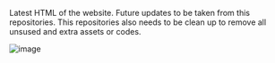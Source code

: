 Latest HTML of the website. Future updates to be taken from this repositories. This repositories also needs to be clean up to remove all unsused and extra assets or codes.

![image](https://github.com/user-attachments/assets/aafd89eb-383b-408e-98d0-ded24bcf649b)
